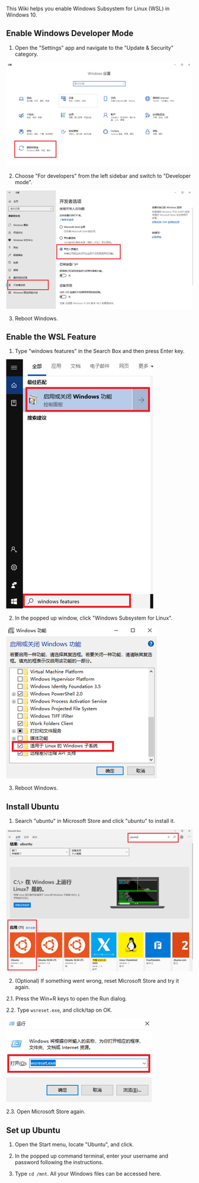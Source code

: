 This Wiki helps you enable Windows Subsystem for Linux (WSL) in Windows 10.

## Enable Windows Developer Mode

1. Open the "Settings" app and navigate to the "Update & Security" category.

![wsl-settings](images/wsl-settings.png )

2. Choose "For developers" from the left sidebar and switch to "Developer mode".

![wsl-developer-options](images/wsl-developer-options.png)

3. Reboot Windows.

## Enable the WSL Feature

1. Type "windows features" in the Search Box and then press Enter key.

![wsl-features-search](images/wsl-features-search.png)

2. In the popped up window, click "Windows Subsystem for Linux".

![wsl-features-enable](images/wsl-features-enable.png)

3. Reboot Windows.

## Install Ubuntu
1. Search "ubuntu" in Microsoft Store and click "ubuntu" to install it.

![wsl-store-install](images/wsl-store-install.png )

2. (Optional) If something went wrong, reset Microsoft Store and try it again.

2.1. Press the Win+R keys to open the Run dialog.

2.2. Type `wsreset.exe`, and click/tap on OK.

![wsl-store-reset](images/wsl-store-reset.png )

2.3. Open Microsoft Store again.

## Set up Ubuntu

1. Open the Start menu, locate "Ubuntu", and click.

2. In the popped up command terminal, enter your username and password following the instructions.

3. Type `cd /mnt`. All your Windows files can be accessed here.
